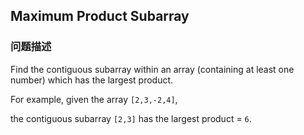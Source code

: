 ## Maximum Product Subarray  
### 问题描述

Find the contiguous subarray within an array (containing at least one number) which has the largest product.



For example, given the array `[2,3,-2,4]`,<br />
the contiguous subarray `[2,3]` has the largest product = `6`.

